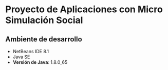 # Proyecto de Aplicaciones con Micro Simulación Social

## Ambiente de desarrollo

* NetBeans IDE 8.1
* Java SE
* **Versión de Java**: 1.8.0_65